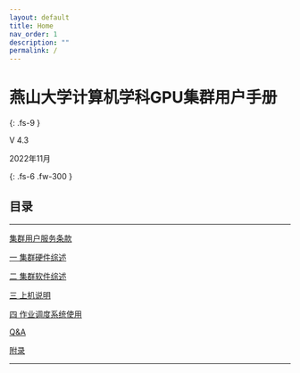 ```yaml
---
layout: default
title: Home
nav_order: 1
description: ""
permalink: /
---
```


# 燕山大学计算机学科GPU集群用户手册
{: .fs-9 }

V 4.3

2022年11月

{: .fs-6 .fw-300 }

## 目录

------------------------------------



[集群用户服务条款](docs/total/)	

[一 集群硬件综述](docs/hardware/)	

[二 集群软件综述](docs/software/)	

[三 上机说明](docs/instructions/)	

[四 作业调度系统使用](docs/jobScheduler/)	

[Q&A](docs/QA/)	

[附录](docs/appendix/)	





----



